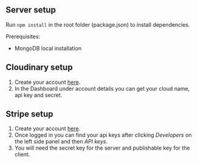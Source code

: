 ## Server setup

Run `npm install` in the root folder (package.json) to install dependencies.

Prerequisites:

- MongoDB local installation

## Cloudinary setup

1. Create your account [here](https://cloudinary.com/).
2. In the Dashboard under account details you can get your cloud name, api key and secret.

## Stripe setup

1. Create your account [here]('https://stripe.com/').
2. Once logged in you can find your api keys after clicking _Developers_ on the left side panel and then _API keys_.
3. You will need the secret key for the server and publishable key for the client.

